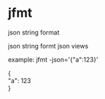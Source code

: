 # jfmt
json string format

json string formt json views

example:
jfmt -json='{"a":123}'

{  
   "a": 123  
}

